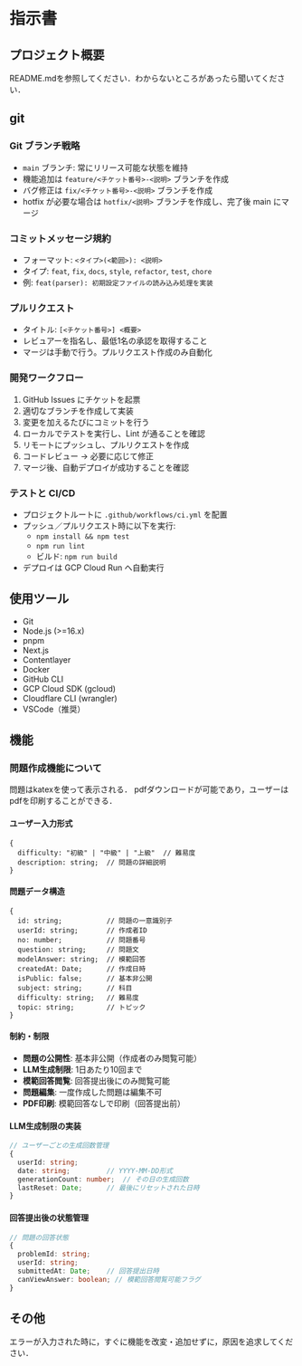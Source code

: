 # 指示書

## プロジェクト概要

README.mdを参照してください．わからないところがあったら聞いてください．

## git
### Git ブランチ戦略
- `main` ブランチ: 常にリリース可能な状態を維持
- 機能追加は `feature/<チケット番号>-<説明>` ブランチを作成
- バグ修正は `fix/<チケット番号>-<説明>` ブランチを作成
- hotfix が必要な場合は `hotfix/<説明>` ブランチを作成し、完了後 main にマージ

### コミットメッセージ規約
- フォーマット: `<タイプ>(<範囲>): <説明>`
- タイプ: `feat`, `fix`, `docs`, `style`, `refactor`, `test`, `chore`
- 例: `feat(parser): 初期設定ファイルの読み込み処理を実装`

### プルリクエスト
- タイトル: `[<チケット番号>] <概要>`
- レビュアーを指名し、最低1名の承認を取得すること
- マージは手動で行う。プルリクエスト作成のみ自動化

### 開発ワークフロー
1. GitHub Issues にチケットを起票
2. 適切なブランチを作成して実装
3. 変更を加えるたびにコミットを行う
4. ローカルでテストを実行し、Lint が通ることを確認
5. リモートにプッシュし、プルリクエストを作成
6. コードレビュー → 必要に応じて修正
7. マージ後、自動デプロイが成功することを確認

### テストと CI/CD
- プロジェクトルートに `.github/workflows/ci.yml` を配置
- プッシュ／プルリクエスト時に以下を実行:
  - `npm install && npm test`
  - `npm run lint`
  - ビルド: `npm run build`
- デプロイは GCP Cloud Run へ自動実行

## 使用ツール
- Git
- Node.js (>=16.x)
- pnpm
- Next.js
- Contentlayer
- Docker
- GitHub CLI
- GCP Cloud SDK (gcloud)
- Cloudflare CLI (wrangler)
- VSCode（推奨）

## 機能

### 問題作成機能について

問題はkatexを使って表示される．
pdfダウンロードが可能であり，ユーザーはpdfを印刷することができる．

#### ユーザー入力形式
```
{
  difficulty: "初級" | "中級" | "上級"  // 難易度
  description: string;  // 問題の詳細説明
}
```

#### 問題データ構造
```
{
  id: string;           // 問題の一意識別子
  userId: string;       // 作成者ID
  no: number;           // 問題番号
  question: string;     // 問題文
  modelAnswer: string;  // 模範回答
  createdAt: Date;      // 作成日時
  isPublic: false;      // 基本非公開
  subject: string;      // 科目
  difficulty: string;   // 難易度
  topic: string;        // トピック
}
```

#### 制約・制限
- **問題の公開性**: 基本非公開（作成者のみ閲覧可能）
- **LLM生成制限**: 1日あたり10回まで
- **模範回答閲覧**: 回答提出後にのみ閲覧可能
- **問題編集**: 一度作成した問題は編集不可
- **PDF印刷**: 模範回答なしで印刷（回答提出前）

#### LLM生成制限の実装
```typescript
// ユーザーごとの生成回数管理
{
  userId: string;
  date: string;         // YYYY-MM-DD形式
  generationCount: number;  // その日の生成回数
  lastReset: Date;      // 最後にリセットされた日時
}
```

#### 回答提出後の状態管理
```typescript
// 問題の回答状態
{
  problemId: string;
  userId: string;
  submittedAt: Date;    // 回答提出日時
  canViewAnswer: boolean; // 模範回答閲覧可能フラグ
}
```

## その他

エラーが入力された時に，すぐに機能を改変・追加せずに，原因を追求してください．
